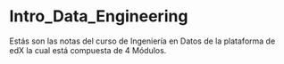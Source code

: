 # Intro_Data_Engineering
Estás son las notas del curso de Ingeniería en Datos de la plataforma de edX la cual está compuesta de 4 Módulos.
